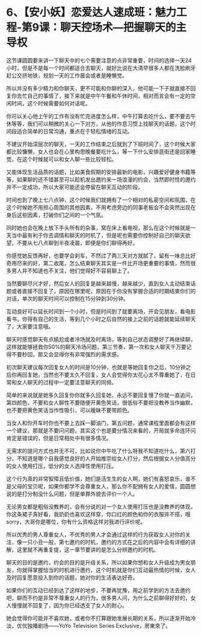 # 6、【安小妖】恋爱达人速成班：魅力工程-第9课：聊天控场术—把握聊天的主导权

这节课圆圆要来讲一下聊天中的七个需要注意的点非常重要，时间的选择一天24小时，但是不是每一个时间都适合去聊天，就好比说在大清早很多人都在洗脸刷牙赶公交挤地铁，规划一天的工作晨会或者是睡懒觉。

所以并没有多少精力和你聊天，更不可能和你聊的深入，他可能一下子就直接不回复你去忙自己的事情了，接下来就是中午午餐和午休时间，相对而言会有一定的空闲时间，这个时候需要如何对话呢。

你可以关心他上午的工作有没有忙完进度怎么样，中午打算去吃什么，要不要去午休等等，我们可以稍微的关心一下对方，从他的作息习惯上找聊天的话题，这个时间段适合简单的日常沟通，重点在于轻松情绪的互动。

不建议开始深层次的聊天，一天的工作结束之后就到了下班时间了，这个时候大家都比较慵懒，女人也会在心里构思晚餐要吃什么，等一下什么安排逛街还是回家睡觉，在这个时候就可以和女人聊一些比较轻松。

又能体现生活品质的话题，比如美食假期的安排最新的电影，兴趣爱好健身书籍等等，如果聊的还不错甚至可以趁机发出邀约来一场浪漫的约会，当然即时性的邀约并不一定成功，所以大家可能还会停留在聊天互动的阶段。

时间也到了晚上七八点钟，这个时候我们就拥有了一个相对的私密空间和氛围，在这个时候她不用担心周围的其他因素，不用考虑旁边的同事老板会不会突然出现在身后这些因素，打破你们之间的一个气氛。

同时她也会在晚上放下手头所有的杂事，窝在床上看电视，那么在这个时候就是一天当中最有利于你去调情和聊天的时机了，但是呢也需要你控制好自己的聊天欲望，不要从七八点聊到半夜凌晨，即便是你们聊得再好。

你感觉她反馈再好，也要学会刹车，不然过了两三天对方就腻了，留有一味总比好奇用尽来的好，第二收尾，怎么结束聊天其实是一件比开场更重要的事情，然而很多男人并不知道也不关注，他们觉得好不容易聊上了。

当然要聊尽兴才好，然后女人的回复是越来越慢，越来越少，直到女人主动结束话题或者直接不回复了，原因在哪里呢，原因在于你没有掌握合适的时期结束你们的对话，单次的聊天时间可以控制在15分钟到30分钟。

互动良好可以延长时间到一个小时，但是时间到了就要离场，开会见朋友，看电影看书，你得有自己的生活，等到几个小时之后自然的接上之前的话题就能延续聊天了，大家要注意哦。

聊天时感觉聊天有点尴尬或者冷场就及时离场，等到自己状态调整好了再继续聊，这样就能够拯救你50%的聊天冷场问题，第三节奏，第一次和女人聊天千万要记得不要秒回，那又会显得你有非常强烈的需求感。

初次聊天建议每次回复女人的时间是10分钟，也就是等她回复你之后，10分钟之后你再回复她，当然也不要太久不回复，女人会觉得你太花心太不尊重她了，在日常和女人聊天的过程中一定要注意聊天的同频。

简单的来说就是她多久回复你你就多久回复她，永远不要回复慢了你就一直追问，第四颜色，不要和女人聊性不要随便开黄色笑话，很低俗不要把没教养当作幽默，也不要把黄色笑话当作性吸引，可以暧昧不要带颜色。

当女人和你开车时你也不要上去踩一脚油门，第五问题，通常课程里面都会有这样一个建议，那就是不要问问题，其实这个也是要分情况来看的，开局就多命连环问肯定是错误的，但是日常相处中有很多情况。

无需求的提问方式也并无不可，比如说你中午吃了什么呀我不知道吃什么，第六打分，不知道是哪个自我感觉良好的人开始推崇给女人打分，然后根据女人分值高分的女人使用打压，低分的女人选择性使用打压。

这个行为真的非常智障且低价值，她们是活生生的女人啊，她们有喜怒哀乐，谁不是父母的宝贝呢，如果你都学不会尊重女人，那么你不配拥有女人的爱情，圆圆想说的是打分制没什么问题，但是单靠外貌去评价一个人。

无论男女都是粗俗没教养的，会有分说的对一个女人使用打压也是没教养的体现，你这条裙子真好看，我奶奶也喜欢这样穿，你口红的颜色和你的衣服并不搭，哦sorry，大哥你是哪位，你有什么资格这样对我进行评价呢。

所以优秀的男人尊重女人，不优秀的男人才会通过这样的行为获取女人对你的关注，像一只小丑一般，第七邀约的时机，邀约的方式在之后的内容中会有详细的讲解，这里就不再重复提，这一章节要讲的是怎么分辨邀约的时机。

聊天的目的是邀约，约会的目的是升级关系，所以如果你想和女人升级成为男女朋友，你就得掌握恰当的时机进行邀约，这个时机就是你们互动最热情的时候，女人及时回复愿意投入到你的话题，她对你的生活表达好奇。

如果你们的互动已经到达了这样的地步，不要再犹豫，用之前学到的方法去邀约吧，聊而不约是非常不尊重女人的行为，很多男人问，为什么之前聊得好好的，女人慢慢就不回复了，因为你已经透支了女人的耐心。

她会觉得你可能并不喜欢她，或者你不打算跟她发展长期的关系，所以逐渐开始冷淡，优优独播剧场——YoYo Television Series Exclusive，房東來了。

